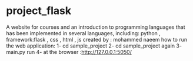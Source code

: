 # project_flask
A website for courses and an introduction to programming languages that has been implemented in several languages, including: python , framework:flask , css , html , js
created by : mohammed naeem
how to run the web application:
1- cd sample_project
2- cd sample_project again
3- main.py run
4- at the browser :http://127.0.0.1:5050/
